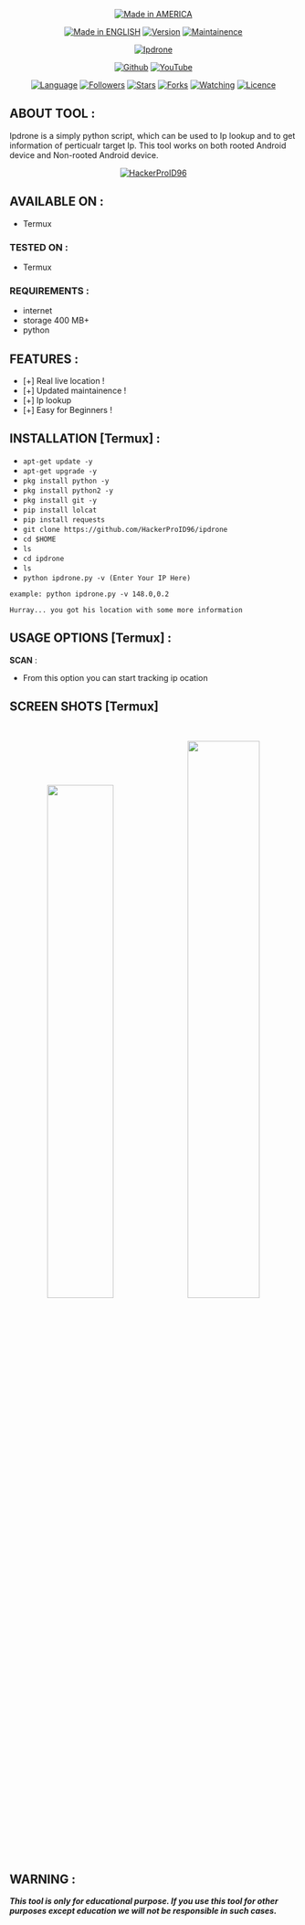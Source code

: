 <p align="center">
<a href="https://github.com/HackerProID96"><img title="Made in AMERICA" src="https://img.shields.io/badge/MADE%20IN-AMERICA-SCRIPT?colorA=%23ff8100&colorB=%23017e40&colorC=%23ff0000&style=for-the-badge"></a>
</p>
<p align="center">
<a href="https://github.com/HackerProID96"><img title="Made in ENGLISH" src="https://img.shields.io/badge/Tool-Ipdrone-green.svg"></a>
<a href="https://github.com/HackerProID96"><img title="Version" src="https://img.shields.io/badge/Version-1.0-green.svg?style=flat-square"></a>
<a href="https://github.com/HackerProID96"><img title="Maintainence" src="https://img.shields.io/badge/Maintance%3F-no-green.svg"></a>
</p>
<p align="center">
<a href="https://github.com/HackerProID96"><img title="Ipdrone" src="https://media.discordapp.net/attachments/890808224977154048/890808407571968010/20210924_105307.jpg"></a>
</p>
<p align="center">
<a href="https://github.com/HackerProID96"><img title="Github" src="https://img.shields.io/badge/HackerProID96-brightgreen?style=for-the-badge&logo=github"></a>
<a href="https://youtube.com/channel/UCMU8xu7DQn3mIkIMLaZMa_Q"><img title="YouTube" src="https://img.shields.io/badge/YouTube-HackerProID96-red?style=for-the-badge&logo=Youtube"></a>
</p>
<p align="center">
<a href="https://github.com/HackerProID96"><img title="Language" src="https://img.shields.io/badge/Made%20with-Bash-1f425f.svg?v=103"></a>
<a href="https://github.com/HackerProID96"><img title="Followers" src="https://img.shields.io/github/followers/HackerProID96?color=blue&style=flat-square"></a>
<a href="https://github.com/HackerProID96"><img title="Stars" src="https://img.shields.io/github/stars/HackerProID96/ipdrone?color=red&style=flat-square"></a>
<a href="https://github.com/HackerProID96"><img title="Forks" src="https://img.shields.io/github/forks/HackerProID96/ipdrone?color=red&style=flat-square"></a>
<a href="https://github.com/HackerProID96"><img title="Watching" src="https://img.shields.io/github/watchers/HackerProID96/ipdrone?label=Watchers&color=blue&style=flat-square"></a>
<a href="https://github.com/HackerProID96"><img title="Licence" src="https://img.shields.io/badge/License-MIT-blue.svg"></a>
</p>

## ABOUT TOOL :

Ipdrone is a simply python script, which can be used to Ip lookup and to get information of perticualr target Ip. This tool works on both rooted Android device and Non-rooted Android device.

<p align="center">
<a href="https://github.com/HackerProID96"><img title="HackerProID96" src="https://media.discordapp.net/attachments/890779091081502741/890779752321925160/images_7.jpeg"></a>
</p>

## AVAILABLE ON :

* Termux

### TESTED ON :

* Termux

### REQUIREMENTS :
* internet
* storage 400 MB+
* python

## FEATURES :
* [+] Real live location !
* [+] Updated maintainence !
* [+] Ip lookup
* [+] Easy for Beginners !

## INSTALLATION [Termux] :

* `apt-get update -y`
* `apt-get upgrade -y`
* `pkg install python -y`
* `pkg install python2 -y`
* `pkg install git -y`
* `pip install lolcat`
* `pip install requests`
* `git clone https://github.com/HackerProID96/ipdrone`
* `cd $HOME`
* `ls`
* `cd ipdrone`
* `ls`
* `python ipdrone.py -v (Enter Your IP Here)`
```
example: python ipdrone.py -v 148.0,0.2

Hurray... you got his location with some more information

```
## USAGE OPTIONS [Termux] :

__SCAN__ :
- From this option you can start tracking ip ocation

## SCREEN SHOTS [Termux]

<br>
<p align="center">
<img width="48%" src="https://media.discordapp.net/attachments/890546209952006157/890845551887802428/Screenshot_2021-09-24-13-16-45-82_84d3000e3f4017145260f7618db1d683.jpg"/>
<img width="50%" src="https://media.discordapp.net/attachments/890546209952006157/890845552131076096/Screenshot_2021-09-24-13-19-51-59_84d3000e3f4017145260f7618db1d683.jpg"/>
</p>

## WARNING : 
***This tool is only for educational purpose. If you use this tool for other purposes except education we will not be responsible in such cases.***
